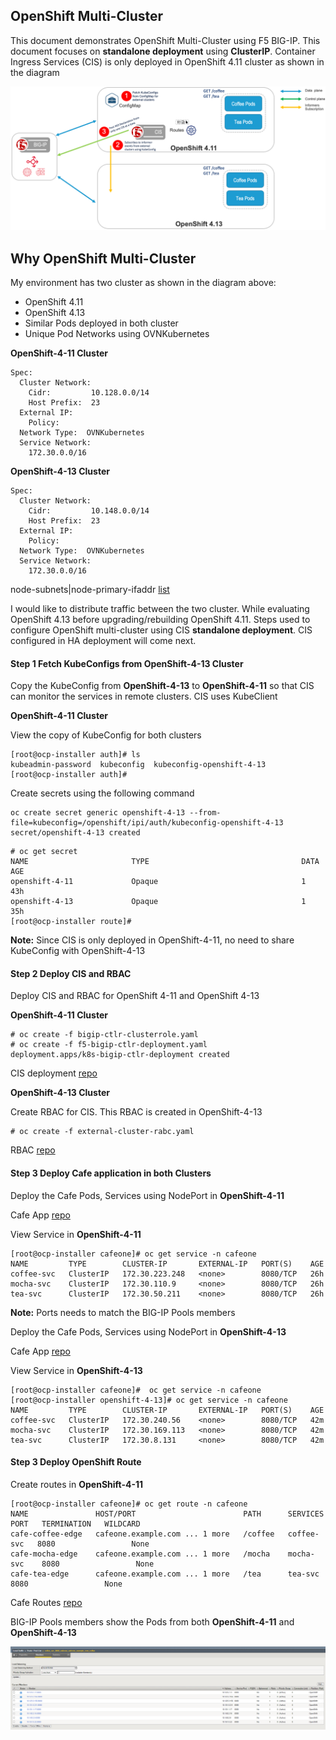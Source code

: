 ## OpenShift Multi-Cluster

This document demonstrates OpenShift Multi-Cluster using F5 BIG-IP. This document focuses on **standalone deployment** using **ClusterIP**. Container Ingress Services (CIS) is only deployed in OpenShift 4.11 cluster as shown in the diagram

![architecture](https://github.com/mdditt2000/openshift-4-11/blob/main/mulit-cluster/clusterip/diagram/2023-06-14_15-14-41.png)

## Why OpenShift Multi-Cluster

My environment has two cluster as shown in the diagram above:

* OpenShift 4.11
* OpenShift 4.13
* Similar Pods deployed in both cluster
* Unique Pod Networks using OVNKubernetes

**OpenShift-4-11 Cluster**
```
Spec:
  Cluster Network:
    Cidr:         10.128.0.0/14
    Host Prefix:  23
  External IP:
    Policy:
  Network Type:  OVNKubernetes
  Service Network:
    172.30.0.0/16
```

**OpenShift-4-13 Cluster**
```
Spec:
  Cluster Network:
    Cidr:         10.148.0.0/14
    Host Prefix:  23
  External IP:
    Policy:
  Network Type:  OVNKubernetes
  Service Network:
    172.30.0.0/16
```

node-subnets\|node-primary-ifaddr [list](https://github.com/mdditt2000/openshift-4-11/blob/main/mulit-cluster/clusterip/openshift-4-11/node.md)

I would like to distribute traffic between the two cluster. While evaluating OpenShift 4.13 before upgrading/rebuilding OpenShift 4.11. Steps used to configure OpenShift multi-cluster using CIS **standalone deployment**. CIS configured in HA deployment will come next. 

#### Step 1 Fetch KubeConfigs from OpenShift-4-13 Cluster

Copy the KubeConfig from **OpenShift-4-13** to **OpenShift-4-11** so that CIS can monitor the services in remote clusters. CIS uses KubeClient

**OpenShift-4-11 Cluster**

View the copy of KubeConfig for both clusters

```
[root@ocp-installer auth]# ls
kubeadmin-password  kubeconfig  kubeconfig-openshift-4-13
[root@ocp-installer auth]#
```

Create secrets using the following command 

```
oc create secret generic openshift-4-13 --from-file=kubeconfig=/openshift/ipi/auth/kubeconfig-openshift-4-13
secret/openshift-4-13 created
```

```
# oc get secret
NAME                       TYPE                                  DATA   AGE
openshift-4-11             Opaque                                1      43h
openshift-4-13             Opaque                                1      35h
[root@ocp-installer route]#
```

**Note:** Since CIS is only deployed in OpenShift-4-11, no need to share KubeConfig  with OpenShift-4-13

#### Step 2 Deploy CIS and RBAC

Deploy CIS and RBAC for OpenShift 4-11 and OpenShift 4-13

**OpenShift-4-11 Cluster**

```
# oc create -f bigip-ctlr-clusterrole.yaml
# oc create -f f5-bigip-ctlr-deployment.yaml
deployment.apps/k8s-bigip-ctlr-deployment created
```
CIS deployment [repo](https://github.com/mdditt2000/openshift-4-11/tree/main/mulit-cluster/clusterip/openshift-4-11/cis)

**OpenShift-4-13 Cluster**

Create RBAC for CIS. This RBAC is created in OpenShift-4-13

```
# oc create -f external-cluster-rabc.yaml
```

RBAC [repo](https://github.com/mdditt2000/openshift-4-11/blob/main/mulit-cluster/clusterip/openshift-4-13/cis/external-cluster-rabc.yaml)

#### Step 3 Deploy Cafe application in both Clusters

Deploy the Cafe Pods, Services using NodePort in **OpenShift-4-11**

Cafe App [repo](https://github.com/mdditt2000/openshift-4-11/tree/main/mulit-cluster/clusterip/openshift-4-11/demo-app/cafeone)

View Service in **OpenShift-4-11**

```
[root@ocp-installer cafeone]# oc get service -n cafeone
NAME         TYPE        CLUSTER-IP       EXTERNAL-IP   PORT(S)    AGE
coffee-svc   ClusterIP   172.30.223.248   <none>        8080/TCP   26h
mocha-svc    ClusterIP   172.30.110.9     <none>        8080/TCP   26h
tea-svc      ClusterIP   172.30.50.211    <none>        8080/TCP   26h
```

**Note:** Ports needs to match the BIG-IP Pools members

Deploy the Cafe Pods, Services using NodePort in **OpenShift-4-13**

Cafe App [repo](https://github.com/mdditt2000/openshift-4-11/tree/main/mulit-cluster/clusterip/openshift-4-13/demo-app/cafeone)

View Service in **OpenShift-4-13**

```
[root@ocp-installer cafeone]#  oc get service -n cafeone
[root@ocp-installer openshift-4-13]# oc get service -n cafeone
NAME         TYPE        CLUSTER-IP       EXTERNAL-IP   PORT(S)    AGE
coffee-svc   ClusterIP   172.30.240.56    <none>        8080/TCP   42m
mocha-svc    ClusterIP   172.30.169.113   <none>        8080/TCP   42m
tea-svc      ClusterIP   172.30.8.131     <none>        8080/TCP   42m
```

#### Step 3 Deploy OpenShift Route

Create routes in **OpenShift-4-11**

```
[root@ocp-installer cafeone]# oc get route -n cafeone
NAME               HOST/PORT                        PATH      SERVICES     PORT   TERMINATION   WILDCARD
cafe-coffee-edge   cafeone.example.com ... 1 more   /coffee   coffee-svc   8080                 None
cafe-mocha-edge    cafeone.example.com ... 1 more   /mocha    mocha-svc    8080                 None
cafe-tea-edge      cafeone.example.com ... 1 more   /tea      tea-svc      8080                 None
```

Cafe Routes [repo](https://github.com/mdditt2000/openshift-4-11/tree/main/mulit-cluster/clusterip/openshift-4-11/ocp-route/cafeone/nonsecure)

BIG-IP Pools members show the Pods from both **OpenShift-4-11** and **OpenShift-4-13**

![pods](https://github.com/mdditt2000/openshift-4-11/blob/main/mulit-cluster/clusterip/diagram/2023-06-22_16-52-50.png)
